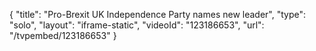 {
    "title": "Pro-Brexit UK Independence Party names new leader",
    "type": "solo",
    "layout": "iframe-static",
    "videoId": "123186653",
    "url": "\/tvpembed\/123186653"
}
